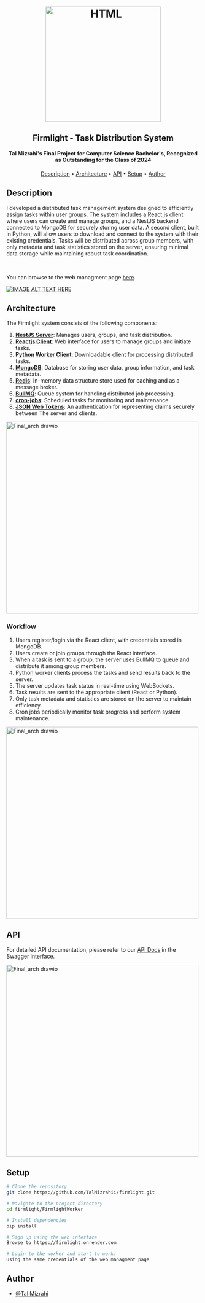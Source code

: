 <h1 align="center">
<p align="center">
<a href="https://firmlight.onrender.com/"><img src="https://github.com/TalMizrahii/firmlight-py-client/blob/main/Assets/FullLogo.png" alt="HTML" width="300"></a>
</p>
<h2 align="center">
  Firmlight - Task Distribution System
</h2>
</h1> 
<h4 align="center">Tal Mizrahi's Final Project for Computer Science Bachelor's, Recognized as Outstanding for the Class of 2024</h4>
<p align="center">
  <a href="#description">Description</a> •
  <a href="#architecture">Architecture</a> •
  <a href="#api">API</a> •
  <a href="#setup">Setup</a> •
  <a href="#author">Author</a>
</p>

## Description

I developed a distributed task management system designed to efficiently assign tasks within user groups. The system includes a React.js client where users can create and manage groups, and a NestJS backend connected to MongoDB for securely storing user data. A second client, built in Python, will allow users to download and connect to the system with their existing credentials. Tasks will be distributed across group members, with only metadata and task statistics stored on the server, ensuring minimal data storage while maintaining robust task coordination. 

<br>

You can browse to the web managment page [here](https://firmlight.onrender.com).

[![IMAGE ALT TEXT HERE](https://img.youtube.com/vi/ZMJRnw3e54A/0.jpg)](https://www.youtube.com/watch?v=ZMJRnw3e54A)


## Architecture

The Firmlight system consists of the following components:

1. **[NestJS Server](https://nestjs.com/)**: Manages users, groups, and task distribution.
2. **[Reactjs Client](https://react.dev/)**: Web interface for users to manage groups and initiate tasks.
3. **[Python Worker Client](https://www.python.org/)**: Downloadable client for processing distributed tasks.
4. **[MongoDB](https://www.mongodb.com/)**: Database for storing user data, group information, and task metadata.
5. **[Redis](https://redis.io/)**: In-memory data structure store used for caching and as a message broker.
6. **[BullMQ](https://docs.bullmq.io/)**: Queue system for handling distributed job processing.
7. **[cron-jobs](https://cron-job.org/en/)**: Scheduled tasks for monitoring and maintenance.
8. **[JSON Web Tokens](https://jwt.io/)**: An authentication for representing claims securely between The server and clients.

<img src="https://github.com/user-attachments/assets/425f06fd-9e48-4946-9188-ca81f79cd688" alt="Final_arch drawio" width="500"/>


### Workflow

1. Users register/login via the React client, with credentials stored in MongoDB.
2. Users create or join groups through the React interface.
3. When a task is sent to a group, the server uses BullMQ to queue and distribute it among group members.
4. Python worker clients process the tasks and send results back to the server.
5. The server updates task status in real-time using WebSockets.
6. Task results are sent to the appropriate client (React or Python).
7. Only task metadata and statistics are stored on the server to maintain efficiency.
8. Cron jobs periodically monitor task progress and perform system maintenance.
   
<img src="https://github.com/user-attachments/assets/bbfce974-b0ff-4a7c-8ae0-523bf14cbb71" alt="Final_arch drawio" width="500"/>

## API

For detailed API documentation, please refer to our [API Docs](https://firmlight.onrender.com/api) in the Swagger interface.

<img src="https://github.com/user-attachments/assets/bfc04672-e47a-4709-afd3-75b3ab7079b1" alt="Final_arch drawio" width="500"/>

## Setup

```bash
# Clone the repository
git clone https://github.com/TalMizrahii/firmlight.git

# Navigate to the project directory
cd firmlight/FirmlightWorker

# Install dependencies
pip install

# Sign up using the web interface
Browse to https://firmlight.onrender.com

# Login to the worker and start to work!
Using the same credentials of the web managment page
```

## Author

* [@Tal Mizrahi](https://github.com/TalMizrahii)
